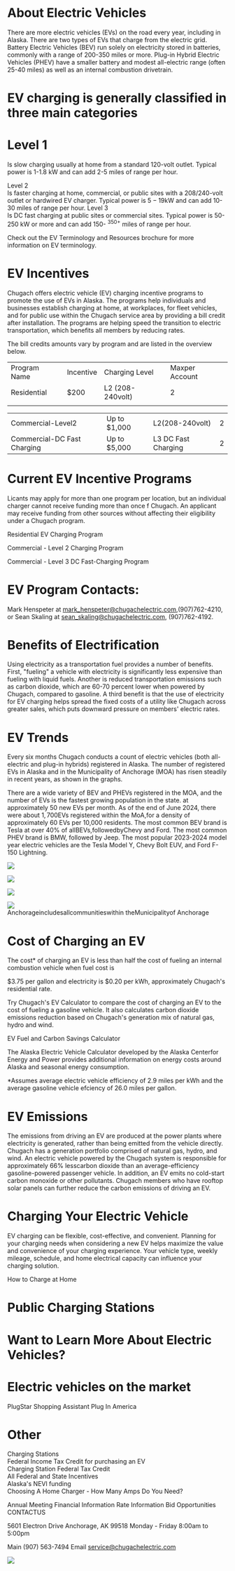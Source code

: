 # About Electric Vehicles  

There are more electric vehicles (EVs) on the road every year, including in Alaska. There are two types of EVs that charge from the electric grid. Battery Electric Vehicles (BEV) run solely on electricity stored in batteries, commonly with a range of 200-350 miles or more. Plug-in Hybrid Electric Vehicles (PHEV) have a smaller battery and modest all-electric range (often 25-40 miles) as well as an internal combustion drivetrain.  

# EV charging is generally classified in three main categories  

# Level 1  

Is slow charging usually at home from a standard 120-volt outlet. Typical power is 1-1.8 kW and can add 2-5 miles of range per hour.  

Level 2   
Is faster charging at home, commercial, or public sites with a 208/240-volt outlet or hardwired EV charger. Typical power is $5{-}19\mathsf{k W}$ and can add 10-30 miles of range per hour. Level 3   
Is DC fast charging at public sites or commercial sites. Typical power is 50-250 kW or more and can add 150- $^{350+}$ miles of range per hour.  

Check out the EV Terminology and Resources brochure for more information on EV terminology.  

# EV Incentives  

Chugach offers electric vehicle (EV) charging incentive programs to promote the use of EVs in Alaska. The programs help individuals and businesses establish charging at home, at workplaces, for fleet vehicles, and for public use within the Chugach service area by providing a bill credit after installation. The programs are helping speed the transition to electric transportation, which benefits all members by reducing rates.  

The bill credits amounts vary by program and are listed in the overview below.  

<html><body><table><tr><td>Program Name</td><td>Incentive</td><td>Charging Level</td><td>Maxper Account</td></tr><tr><td>Residential</td><td>$200</td><td>L2 (208-240volt)</td><td>2</td></tr><tr><td></td><td></td><td></td><td></td></tr></table></body></html>  

<html><body><table><tr><td>Commercial-Level2</td><td>Up to $1,000</td><td>L2(208-240volt)</td><td>2</td></tr><tr><td>Commercial-DC Fast Charging</td><td>Up to $5,000</td><td>L3 DC Fast Charging</td><td>2</td></tr></table></body></html>  

# Current EV Incentive Programs  

Licants may apply for more than one program per location, but an individual charger cannot receive funding more than once f Chugach. An applicant may receive funding from other sources without affecting their eligibility under a Chugach program.  

Residential EV Charging Program  

Commercial - Level 2 Charging Program  

Commercial - Level 3 DC Fast-Charging Program  

# EV Program Contacts:  

Mark Henspeter at mark_henspeter@chugachelectric.com,(907)762-4210, or Sean Skaling at sean_skaling@chugachelectric.com, (907)762-4192.  

# Benefits of Electrification  

Using electricity as a transportation fuel provides a number of benefits. First, "fueling" a vehicle with electricity is significantly less expensive than fueling with liquid fuels. Another is reduced transportation emissions such as carbon dioxide, which are 60-70 percent lower when powered by Chugach, compared to gasoline. A third benefit is that the use of electricity for EV charging helps spread the fixed costs of a utility like Chugach across greater sales, which puts downward pressure on members' electric rates.  

# EV Trends  

Every six months Chugach conducts a count of electric vehicles (both all-electric and plug-in hybrids) registered in Alaska. The number of registered EVs in Alaska and in the Municipality of Anchorage (MOA) has risen steadily in recent years, as shown in the graphs.  

There are a wide variety of BEV and PHEVs registered in the MOA, and the number of EVs is the fastest growing population in the state. at approximately 50 new EVs per month. As of the end of June 2024, there were about $1{,}700\mathsf{E V s}$ registered within the MoA,for a density of approximately 60 EVs per 10,000 residents. The most common BEV brand is Tesla at over $40\%$ of allBEVs,followedbyChevy and Ford. The most common PHEV brand is BMW, followed by Jeep. The most popular 2023-2024 model year electric vehicles are the Tesla Model Y, Chevy Bolt EUV, and Ford F-150 Lightning.  

![](images/b0723ea36d15aa72a9b06ac0ac1320dcfb940c1f2b32c60b8f2c7e193df102c0.jpg)  

![](images/4d867dcba53429aabe5d76fdf86078b2e129110948e51618f63a7eab8bd96f38.jpg)  

![](images/22c36f5e33a919413f144177aaf3bc8993c4755680f3d94f2dbc55e5c44d8031.jpg)  

![](images/c5f4d9de3d4d051905a0630cb62245d0d13534d2cc9059050a201ca08ac6ce7b.jpg)  
Anchorageincludesallcommunitieswithin theMunicipalityof Anchorage  

# Cost of Charging an EV  

The cost\* of charging an EV is less than half the cost of fueling an internal combustion vehicle when fuel cost is  

$\$3.75$ per gallon and electricity is $\$0.20$ per kWh, approximately Chugach's residential rate.  

Try Chugach's EV Calculator to compare the cost of charging an EV to the cost of fueling a gasoline vehicle. It also calculates carbon dioxide emissions reduction based on Chugach's generation mix of natural gas, hydro and wind.  

EV Fuel and Carbon Savings Calculator  

The Alaska Electric Vehicle Calculator developed by the Alaska Centerfor Energy and Power provides additional information on energy costs around Alaska and seasonal energy consumption.  

\*Assumes average electric vehicle efficiency of 2.9 miles per kWh and the average gasoline vehicle efciency of 26.0 miles per gallon.  

# EV Emissions  

The emissions from driving an EV are produced at the power plants where electricity is generated, rather than being emitted from the vehicle directly. Chugach has a generation portfolio comprised of natural gas, hydro, and wind. An electric vehicle powered by the Chugach system is responsible for approximately $66\%$ lesscarbon dioxide than an average-efficiency gasoline-powered passenger vehicle. In addition, an EV emits no cold-start carbon monoxide or other pollutants. Chugach members who have rooftop solar panels can further reduce the carbon emissions of driving an EV.  

# Charging Your Electric Vehicle  

EV charging can be flexible, cost-effective, and convenient. Planning for your charging needs when considering a new EV helps maximize the value and convenience of your charging experience. Your vehicle type, weekly mileage, schedule, and home electrical capacity can influence your charging solution.  

How to Charge at Home  

# Public Charging Stations  

# Want to Learn More About Electric Vehicles?  

# Electric vehicles on the market  

PlugStar Shopping Assistant Plug In America  

# Other  

Charging Stations   
Federal Income Tax Credit for purchasing an EV   
Charging Station Federal Tax Credit   
All Federal and State Incentives   
Alaska's NEVl funding   
Choosing A Home Charger - How Many Amps Do You Need?  

Annual Meeting Financial Information Rate Information Bid Opportunities CONTACTUS  

5601 Electron Drive Anchorage, AK 99518 Monday - Friday 8:00am to 5:00pm  

Main (907) 563-7494 Email service@chugachelectric.com  

![](images/ae129f9ca86a646f0c9b8cf50565710525e2069873eb536ca5c2ac0fac86bd3b.jpg)  